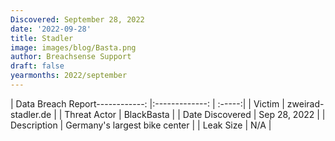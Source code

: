 ```yaml
---
Discovered: September 28, 2022
date: '2022-09-28'
title: Stadler
image: images/blog/Basta.png
author: Breachsense Support
draft: false
yearmonths: 2022/september
---
```


| Data Breach Report------------:     |:-------------:    | :-----:|
| Victim      | zweirad-stadler.de      | 
| Threat Actor      | BlackBasta      | 
| Date Discovered      | Sep 28, 2022      | 
| Description      | Germany's largest bike center      | 
| Leak Size      | N/A      | 

